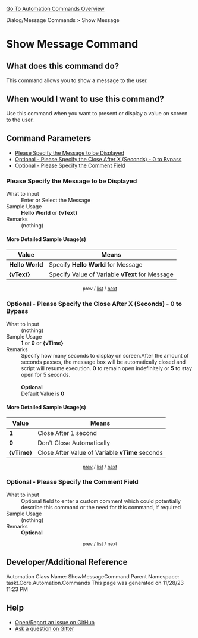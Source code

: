 <!--TITLE: Show Message Command -->
<!-- SUBTITLE: a command in the Dialog/Message Commands group. -->
[Go To Automation Commands Overview](/automation-commands.md)


Dialog/Message Commands &gt; Show Message


# Show Message Command


## What does this command do?
This command allows you to show a message to the user.


## When would I want to use this command?
Use this command when you want to present or display a value on screen to the user.


<a id="param_list"></a>
## Command Parameters
- [Please Specify the Message to be Displayed](#param_0)
- [Optional - Please Specify the Close After X (Seconds) - 0 to Bypass](#param_1)
- [Optional - Please Specify the Comment Field](#param_2)


<a id="param_0"></a>
### Please Specify the Message to be Displayed


<dl>
<dt>What to input</dt><dd>Enter or Select the Message</dd>
<dt>Sample Usage</dt><dd><strong>Hello World</strong> or <strong>{vText}</strong></dd>
<dt>Remarks</dt><dd>(nothing)</dd>
</dl>




#### More Detailed Sample Usage(s)
| Value | Means |
|---|---|
| <strong>Hello World</strong> | Specify **Hello World** for Message |
| <strong>{vText}</strong> | Specify Value of Variable **vText** for Message |


<div style="font-size: 90%; text-align: center">


prev / [list](#param_list) / [next](#param_1)


</div>


<a id="param_1"></a>
### Optional - Please Specify the Close After X (Seconds) - 0 to Bypass


<dl>
<dt>What to input</dt><dd>(nothing)</dd>
<dt>Sample Usage</dt><dd><strong>1</strong> or <strong>0</strong> or <strong>{vTime}</strong></dd>
<dt>Remarks</dt><dd>Specify how many seconds to display on screen.After the amount of seconds passes, the message box will be automatically closed and script will resume execution. <strong>0</strong> to remain open indefinitely or <strong>5</strong> to stay open for 5 seconds.<br><br>
<strong>Optional</strong><br>Default Value is <strong>0</strong></dd>
</dl>




#### More Detailed Sample Usage(s)
| Value | Means |
|---|---|
| <strong>1</strong> | Close After 1 second |
| <strong>0</strong> | Don't Close Automatically |
| <strong>{vTime}</strong> | Close After Value of Variable **vTime** seconds |


<div style="font-size: 90%; text-align: center">


[prev](#param_1) / [list](#param_list) / [next](#param_2)


</div>


<a id="param_2"></a>
### Optional - Please Specify the Comment Field


<dl>
<dt>What to input</dt><dd>Optional field to enter a custom comment which could potentially describe this command or the need for this command, if required</dd>
<dt>Sample Usage</dt><dd>(nothing)</dd>
<dt>Remarks</dt><dd><strong>Optional</strong><br></dd>
</dl>




<div style="font-size: 90%; text-align: center">


[prev](#param_2) / [list](#param_list) / next


</div>


## Developer/Additional Reference
Automation Class Name: ShowMessageCommand
Parent Namespace: taskt.Core.Automation.Commands
This page was generated on 11/28/23 11:23 PM


## Help
- [Open/Report an issue on GitHub](https://github.com/rcktrncn/taskt/issues/new)
- [Ask a question on Gitter](https://gitter.im/taskt-rpa/Lobby)
